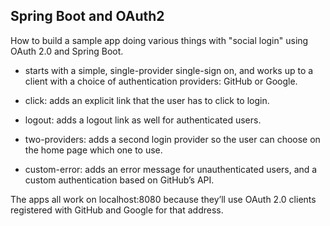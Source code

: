 ## Spring Boot and OAuth2 
How to build a sample app doing various things with "social login" using OAuth 2.0 and Spring Boot.

* starts with a simple, single-provider single-sign on, and works up to a client with a choice of authentication providers: GitHub or Google.



- click: adds an explicit link that the user has to click to login.

- logout: adds a logout link as well for authenticated users.

- two-providers: adds a second login provider so the user can choose on the home page which one to use.

- custom-error: adds an error message for unauthenticated users, and a custom authentication based on GitHub’s API.

The apps all work on localhost:8080 because they’ll use OAuth 2.0 clients registered with GitHub and Google for that address. 